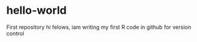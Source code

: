 # hello-world
First repository 
hi felows, iam writing my first R code in github for version control 

